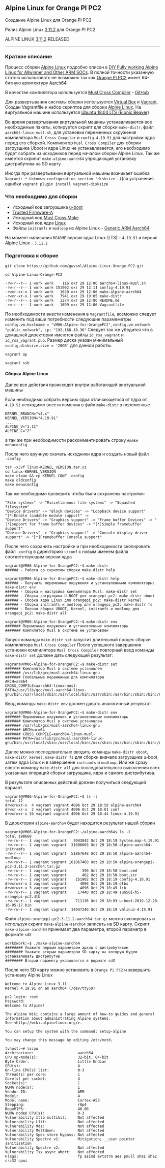 ## Alpine Linux for Orange PI PC2

Создание Alpine Linux для Orange PI PC2

Релиз Alpine Linux [3.11.2](https://github.com/gwvsol/Alpine-Linux-Orange-PC2/releases/tag/v3.11.2) для Orange PI PC2

ALPINE LINUX [3.11.2](https://alpinelinux.org/posts/Alpine-3.11.2-released.html) RELEASED
***

### Краткое описание

Процесс сборки [Alpine Linux](https://wiki.alpinelinux.org/wiki/DIY_Fully_working_Alpine_Linux_for_Allwinner_and_Other_ARM_SOCs) подробно описан в [DIY Fully working Alpine Linux for Allwinner and Other ARM SOCs](https://wiki.alpinelinux.org/wiki/DIY_Fully_working_Alpine_Linux_for_Allwinner_and_Other_ARM_SOCs). В полной точности указанную статью использовать не возможно так как [Orange PI PC2](http://www.orangepi.org/orangepipc2/) имеет 64-битную архитектуру [Aarch64](https://ru.wikipedia.org/wiki/ARM_(%D0%B0%D1%80%D1%85%D0%B8%D1%82%D0%B5%D0%BA%D1%82%D1%83%D1%80%D0%B0))

В качестве компилятора используется [Musl Cross Compiler](https://wiki.musl-libc.org/getting-started.html) - [GitHub](https://github.com/richfelker/musl-cross-make)

Для развертывания системы сборки используется [Virtual Box](https://www.virtualbox.org/wiki/Linux_Downloads) и [Vagrant](https://help.ubuntu.ru/wiki/vagrant). Создан Vagrantfile и набор скриптов для сборки [Alpine Linux](https://alpinelinux.org/). На виртуальной машине используется [Ubuntu 18.04 LTS (Bionic Beaver)](http://releases.ubuntu.com/18.04/)

Во время развертывания виртуальной машины устанавливаются все необходимые пакеты, копируется скрипт для сборки ```make-distr```, файл ```aarch64-linux-musl.sh```, для установки переменных окружения компилятора ```Musl Cross Compiler``` и ```config-4.19.91``` для настройки ядра перед его сборкой. Компилятор ```Musl Cross Compiler``` для сборки загрузщика Uboot и ядра Linux не устанавливается, его необходимо будет собрать из исходников перед началом сборки Alpine Linux. Так же имеется скрипит ```make-alpine-aarch64``` упрощающий установку дистрибутива на SD карту

Иногда при развертывании виртуальной машины возникает ошибка ```Vagrant: * Unknown configuration section 'disksize'```. Для устранения ошибки ```vagrant plugin install vagrant-disksize```

### Что необходимо для сборки
* Исходный код загрузщика [u-boot](https://gitlab.denx.de/u-boot/u-boot.git)
* [Trusted Firmware-A](https://github.com/ARM-software/arm-trusted-firmware)
* Исходный код [Musl Cross Make](https://github.com/richfelker/musl-cross-make)
* Исходный код ядра [Linux](https://cdn.kernel.org/pub/linux/kernel/)
* Файлы ```initramfs``` и ```modloop``` из Alpine Linux - [Generic ARM Aarch64](https://alpinelinux.org/downloads/)

На момент написания ```README``` версия ядра Linux (LTS) - ```4.19.91``` и версия Alpine Linux - ```3.11.2```

### Подготовка к сборке

```shell
git clone https://github.com/gwvsol/Alpine-Linux-Orange-PC2.git

cd Alpine-Linux-Orange-PC2

-rw-r--r-- 1 work work    116 окт 29 12:06 aarch64-linux-musl.sh
-rw-r--r-- 1 work work 151902 окт 29 12:11 config-4.19.91
-rwxr-xr-x 1 work work   1630 окт 29 12:06 make-alpine-aarch64
-rwxr-xr-x 1 work work   7941 окт 29 19:05 make-distr
-rw-r--r-- 1 work work   1274 окт 29 12:06 README.md
-rw-r--r-- 1 work work   1699 окт 29 12:06 Vagrantfile
````
По необходимости внести изменения в ```Vagrantfile```, возможно следует изменить под ваши потребности следующие парамеметры ```config.vm.hostname = "VM06-Alpine-for-OrangePC2"```, ```config.vm.network "public_network", ip: "192.168.10.36"``` Следует так же убедится что в домашней директории имеются файлы ```id_rsa_vagrant``` и ```id_rsa_vagrant.pub```. Размер диска указан минимальный ```config.disksize.size = '20GB'``` для данной работы.

```vagrant up```

```vagrant ssh```

#### Сборка Alpine Linux

Далее все действия происходят внутри работающей виртуальной машины

Если необходимо собрать версию ядра отличающегося от ядра от ```4.19.91``` неоходимо внести измения в файл ```make-distr``` в переменные

```shell
KERNEL_BRANCH="v4.x"
KERNEL_VERSION="4.19.91"
....
ALPINE_V="3.11"
ALPINE_C="2"
```
а так же при необходимости раскомментировать строку ```#make menuconfig```

После чего вручную скачать исходники ядра и создать новый файл ```.config``` 

```shell
tar -xJvf linux-KERNEL_VERSION.tar.xz
cd linux-KERNEL_VERSION
make clean && cp KERNEL_CONF .config
make oldconfig
make menuconfig
```

Так же необходимо проверить чтобы были сохранены настройки:
```shell
"File systems" -> "Miscellaneous file systems" -> "Squashed filesystem"
"Device drivers" -> "Block devices" -> "Loopback device support"
"[*]Enable loadable module support" ->
"Device Drivers" -> "Graphics support" -> "Frame buffer Devices" -> "[*]support for frame buffer devices" -> "[*]Simple framebuffer support"
"Device Drivers" -> "Graphics support" -> "Console display driver support" -> "[*]Framebuffer Console support"
```

После чего сохранить настройки и при необходимости скопировать файл ```.config``` в директорию ```~/conf``` c новым именем файла соответствующим версии ядра

````shell
vagrant@VM06-Alpine-for-OrangePC2:~$ make-distr 
###### - Работа со скриптом сборки make-distr help
````

````shell
vagrant@VM06-Alpine-for-OrangePC2:~$ make-distr help
###### - Получить переменные окружения и установленными компиляторы: make-distr env
###### - Сборка и настройка компилятора Musl: make-distr set
###### - Сборка загрузщика U-BOOT для orangepi_pc2: make-distr uboot
###### - Сборка ядра Linux для orangepi_pc2: make-distr kernel
###### - Сборка initramfs и modloop для orangepi_pc2: make-distr fs
###### - Полная сборка UBOOT, Kernel, initramfs и modloop для orangepi_pc2: make-distr all
````

````shell
vagrant@VM06-Alpine-for-OrangePC2:~$ make-distr env
####### Переменные окружения и установленные компиляторы
####### Компилятор Musl в системе не установлен
````
Запуск команды ```make-distr set``` запустит длительный процес сборки компилятора ```Musl Cross Compiler```
После успешного завершения установки компилятора ```Musl Cross Compiler``` повторный ввод команды ```make-distr set``` должен дать следующий результат:
````shell
vagrant@VM06-Alpine-for-OrangePC2:~$ make-distr set
####### Компилятор Musl в системе установлен
####### /usr/lib/gcc/musl-aarch64-linux-gnu
####### Глобальные переменные для компилятора
ARCH=arm64
CROSS_COMPILE=aarch64-linux-musl-
PATH=/usr/lib/gcc/musl-aarch64-linux-gnu/bin:/usr/local/sbin:/usr/local/bin:/usr/sbin:/usr/bin:/sbin:/bin:/usr/games:/usr/local/games:/snap/bin
````
Ввод команды ```make-distr env``` должен давать аналогичный результат
````shell
vagrant@VM06-Alpine-for-OrangePC2:~$ make-distr env
####### Переменные окружения и установленные компиляторы
####### Компилятор Musl в системе установлен
####### /usr/lib/gcc/musl-aarch64-linux-gnu
####### ARCH=arm64
####### CROSS_COMPILE=aarch64-linux-musl-
####### PATH=/usr/lib/gcc/musl-aarch64-linux-gnu/bin:/usr/local/sbin:/usr/local/bin:/usr/sbin:/usr/bin:/sbin:/bin:/usr/games:/usr/local/games:/snap/bin
````
Далее можно последовательно вводить команды ```make-distr uboot```, ```make-distr kernel```, ```make-distr fs``` для сборки вначале загрузщика u-boot, затем ядра Linux и в завершение ```initramfs``` и ```modloop```. Или же сразу ввести команду ```make-distr all``` для последовательного выполнения всех указанных операций сборки загрузщика, ядра и самого дистрибутива.

В результате описанных действий должен получиться следующий вариант
```shell
vagrant@VM06-Alpine-for-OrangePC2:~$ ls -l
total 12
drwxrwxr-x  4 vagrant vagrant 4096 Oct 29 18:50 alpine-aarch64
drwxr-xr-x  2 vagrant vagrant 4096 Oct 29 18:01 conf
drwxrwxr-x 26 vagrant vagrant 4096 Oct 29 18:44 linux-4.19.91
```
В директории ```alpine-aarch64``` будет находится результат нашей сборки
```shell
vagrant@VM06-Alpine-for-OrangePC2:~/alpine-aarch64$ ls -l
total 198668
-rw-rw-r-- 1 vagrant vagrant   3043842 Oct 29 18:19 System.map-4.19.91
-rw-rw-r-- 1 vagrant vagrant  31696603 Oct 29 18:50 alpine-aarch64-initramfs
-rw-r--r-- 1 vagrant vagrant  51867648 Oct 29 18:50 alpine-aarch64-modloop
-rw-rw-r-- 1 vagrant vagrant 101867460 Oct 29 18:50 alpine-orangepi-pc2-3.11.2-aarch64.tar.gz
-rw-rw-r-- 1 vagrant vagrant       390 Oct 29 18:50 boot.cmd
-rw-rw-r-- 1 vagrant vagrant       462 Oct 29 18:50 boot.scr
-rw-rw-r-- 1 vagrant vagrant    151902 Oct 29 18:19 config-4.19.91
drwxrwxr-x 3 vagrant vagrant      4096 Oct 29 18:19 dtbs
drwxrwxr-x 3 vagrant vagrant      4096 Oct 29 18:49 lib
-rw-rw-r-- 1 vagrant vagrant     17440 Oct 29 18:49 sun50i-h5-orangepi-pc2.dtb
-rw-rw-r-- 1 vagrant vagrant    711136 Oct 29 18:03 u-boot-2019-12-28-16-05-17.bin
-rw-rw-r-- 1 vagrant vagrant  14047240 Oct 29 18:19 vmlinuz-4.19.91
```
Файл ```alpine-orangepi-pc2-3.11.2-aarch64.tar.gz``` можно скопировать и используя скрипт ```make-alpine-aarch64``` записать на SD карту. Скрипт ```make-alpine-aarch64``` принимает два параметра, второй параметр в формате ```sdX```
```shell
work@work:~$ ./make-alpine-aarch64 
######## Укажите первым параметром архив с дистрибутивом
######## Укажите вторым параметром SD карту на которую будем устанaвливать дистрибутив
######## Второй параметр указывается в формате sdX
```
После чего SD карту можно установить в ```Orange Pi PC2``` и завершить установку Alpine Linux
````shell
Welcome to Alpine Linux 3.11
Kernel 4.19.91 on an aarch64 (/dev/ttyS0)

pc2 login: root
Password: 
Welcome to Alpine!

The Alpine Wiki contains a large amount of how-to guides and general
information about administrating Alpine systems.
See <http://wiki.alpinelinux.org/>.

You can setup the system with the command: setup-alpine

You may change this message by editing /etc/motd.

tvhost:~# lscpu
Architecture:                    aarch64
CPU op-mode(s):                  32-bit, 64-bit
Byte Order:                      Little Endian
CPU(s):                          4
On-line CPU(s) list:             0-3
Thread(s) per core:              1
Core(s) per socket:              4
Socket(s):                       1
NUMA node(s):                    1
Vendor ID:                       ARM
Model:                           4
Model name:                      Cortex-A53
Stepping:                        r0p4
BogoMIPS:                        48.00
NUMA node0 CPU(s):               0-3
Vulnerability Itlb multihit:     Not affected
Vulnerability L1tf:              Not affected
Vulnerability Mds:               Not affected
Vulnerability Meltdown:          Not affected
Vulnerability Spec store bypass: Not affected
Vulnerability Spectre v1:        Mitigation; __user pointer sanitization
Vulnerability Spectre v2:        Not affected
Vulnerability Tsx async abort:   Not affected
Flags:                           fp asimd evtstrm aes pmull sha1 sha2 crc32 cpui
````